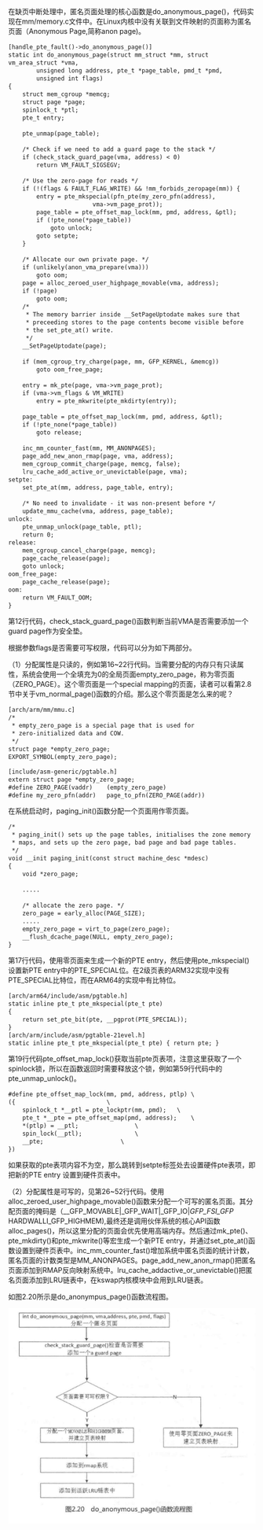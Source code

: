在缺页中断处理中，匿名页面处理的核心函数是do_anonymous_page()，代码实现在mm/memory.c文件中。在Linux内核中没有关联到文件映射的页面称为匿名页面（Anonymous Page,简称anon page)。

```
[handle_pte_fault()->do_anonymous_page()]
static int do_anonymous_page(struct mm_struct *mm, struct vm_area_struct *vma,
		unsigned long address, pte_t *page_table, pmd_t *pmd,
		unsigned int flags)
{
	struct mem_cgroup *memcg;
	struct page *page;
	spinlock_t *ptl;
	pte_t entry;

	pte_unmap(page_table);

	/* Check if we need to add a guard page to the stack */
	if (check_stack_guard_page(vma, address) < 0)
		return VM_FAULT_SIGSEGV;

	/* Use the zero-page for reads */
	if (!(flags & FAULT_FLAG_WRITE) && !mm_forbids_zeropage(mm)) {
		entry = pte_mkspecial(pfn_pte(my_zero_pfn(address),
						vma->vm_page_prot));
		page_table = pte_offset_map_lock(mm, pmd, address, &ptl);
		if (!pte_none(*page_table))
			goto unlock;
		goto setpte;
	}

	/* Allocate our own private page. */
	if (unlikely(anon_vma_prepare(vma)))
		goto oom;
	page = alloc_zeroed_user_highpage_movable(vma, address);
	if (!page)
		goto oom;
	/*
	 * The memory barrier inside __SetPageUptodate makes sure that
	 * preceeding stores to the page contents become visible before
	 * the set_pte_at() write.
	 */
	__SetPageUptodate(page);

	if (mem_cgroup_try_charge(page, mm, GFP_KERNEL, &memcg))
		goto oom_free_page;

	entry = mk_pte(page, vma->vm_page_prot);
	if (vma->vm_flags & VM_WRITE)
		entry = pte_mkwrite(pte_mkdirty(entry));

	page_table = pte_offset_map_lock(mm, pmd, address, &ptl);
	if (!pte_none(*page_table))
		goto release;

	inc_mm_counter_fast(mm, MM_ANONPAGES);
	page_add_new_anon_rmap(page, vma, address);
	mem_cgroup_commit_charge(page, memcg, false);
	lru_cache_add_active_or_unevictable(page, vma);
setpte:
	set_pte_at(mm, address, page_table, entry);

	/* No need to invalidate - it was non-present before */
	update_mmu_cache(vma, address, page_table);
unlock:
	pte_unmap_unlock(page_table, ptl);
	return 0;
release:
	mem_cgroup_cancel_charge(page, memcg);
	page_cache_release(page);
	goto unlock;
oom_free_page:
	page_cache_release(page);
oom:
	return VM_FAULT_OOM;
}
```

第12行代码，check_stack_guard_page()函数判断当前VMA是否需要添加一个guard page作为安全垫。

根据参数flags是否需要可写权限，代码可以分为如下两部分。

（1）分配属性是只读的，例如第16~22行代码。当需要分配的内存只有只读属性，系统会使用一个全填充为0的全局页面empty_zero_page，称为零页面（ZERO_PAGE）。这个零页面是一个special mapping的页面，读者可以看第2.8节中关于vm_normal_page()函数的介绍。那么这个零页面是怎么来的呢？

```
[arch/arm/mm/mmu.c]
/*
 * empty_zero_page is a special page that is used for
 * zero-initialized data and COW.
 */
struct page *empty_zero_page;
EXPORT_SYMBOL(empty_zero_page);
```

```
[include/asm-generic/pgtable.h]
extern struct page *empty_zero_page;
#define ZERO_PAGE(vaddr)	(empty_zero_page)
#define my_zero_pfn(addr)	page_to_pfn(ZERO_PAGE(addr))
```

在系统启动时，paging_init()函数分配一个页面用作零页面。

```
/*
 * paging_init() sets up the page tables, initialises the zone memory
 * maps, and sets up the zero page, bad page and bad page tables.
 */
void __init paging_init(const struct machine_desc *mdesc)
{
	void *zero_page;

	.....

	/* allocate the zero page. */
	zero_page = early_alloc(PAGE_SIZE);
	.....
	empty_zero_page = virt_to_page(zero_page);
	__flush_dcache_page(NULL, empty_zero_page);
}
```

第17行代码，使用零页面来生成一个新的PTE entry，然后使用pte_mkspecial()设置新PTE entry中的PTE_SPECIAL位。在2级页表的ARM32实现中没有PTE_SPECIAL比特位，而在ARM64的实现中有比特位。

```
[arch/arm64/include/asm/pgtable.h]
static inline pte_t pte_mkspecial(pte_t pte)
{
	return set_pte_bit(pte, __pgprot(PTE_SPECIAL));
}
[arch/arm/include/asm/pgtable-21evel.h]
static inline pte_t pte_mkspecial(pte_t pte) { return pte; }
```

第19行代码pte_offset_map_lock()获取当前pte页表项，注意这里获取了一个spinlock锁，所以在函数返回时需要释放这个锁，例如第59行代码中的pte_unmap_unlock()。

```
#define pte_offset_map_lock(mm, pmd, address, ptlp)	\
({							\
	spinlock_t *__ptl = pte_lockptr(mm, pmd);	\
	pte_t *__pte = pte_offset_map(pmd, address);	\
	*(ptlp) = __ptl;				\
	spin_lock(__ptl);				\
	__pte;						\
})
```

如果获取的pte表项内容不为空，那么跳转到setpte标签处去设置硬件pte表项，即把新的PTE entry 设置到硬件页表中。

（2）分配属性是可写的，见第26~52行代码。使用alloc_zeroed_user_highpage_movable()函数来分配一个可写的匿名页面。其分配页面的掩码是（__GFP_MOVABLE|_GFP_WAIT|_GFP_IO|_GFP_FSI_GFP_ HARDWALLI_GFP_HIGHMEM),最终还是调用伙伴系统的核心API函数alloc_pages()，所以这里分配的页面会优先使用高端内存。然后通过mk_pte()、pte_mkdirty()和pte_mkwrite()等宏生成一个新PTE entry，并通过set_pte_at()函数设置到硬件页表中。inc_mm_counter_fast()增加系统中匿名页面的统计计数，匿名页面的计数类型是MM_ANONPAGES。page_add_new_anon_rmap()把匿名页面添加到RMAP反向映射系统中。lru_cache_addactive_or_unevictable()把匿名页面添加到LRU链表中，在kswap内核模块中会用到LRU链表。

如图2.20所示是do_anonympus_page()函数流程图。

![do_anonymous_page()](picture/do_anonymous_page().png)